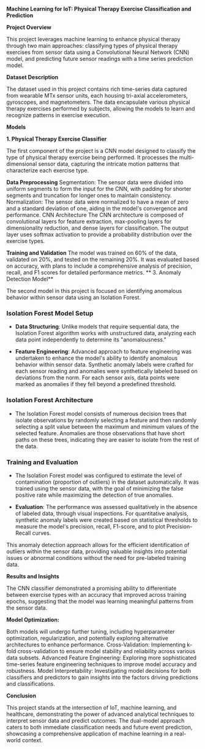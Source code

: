 **Machine Learning for IoT: Physical Therapy Exercise Classification and Prediction**

**Project Overview**

This project leverages machine learning to enhance physical therapy through two main approaches: classifying types of physical therapy exercises from sensor data using a Convolutional Neural Network (CNN) model, and predicting future sensor readings with a time series prediction model.

**Dataset Description**

The dataset used in this project contains rich time-series data captured from wearable MTx sensor units, each housing tri-axial accelerometers, gyroscopes, and magnetometers. The data encapsulate various physical therapy exercises performed by subjects, allowing the models to learn and recognize patterns in exercise execution.

**Models**

**1. Physical Therapy Exercise Classifier**

The first component of the project is a CNN model designed to classify the type of physical therapy exercise being performed. It processes the multi-dimensional sensor data, capturing the intricate motion patterns that characterize each exercise type.

**Data Preprocessing**
Segmentation: The sensor data were divided into uniform segments to form the input for the CNN, with padding for shorter segments and truncation for longer ones to maintain consistency.
Normalization: The sensor data were normalized to have a mean of zero and a standard deviation of one, aiding in the model's convergence and performance.
CNN Architecture
The CNN architecture is composed of convolutional layers for feature extraction, max-pooling layers for dimensionality reduction, and dense layers for classification. The output layer uses softmax activation to provide a probability distribution over the exercise types.

**Training and Validation**
The model was trained on 60% of the data, validated on 20%, and tested on the remaining 20%. It was evaluated based on accuracy, with plans to include a comprehensive analysis of precision, recall, and F1 scores for detailed performance metrics.
**
3. Anomaly Detection Model**

The second model in this project is focused on identifying anomalous behavior within sensor data using an Isolation Forest.

### Isolation Forest Model Setup

- **Data Structuring**: Unlike models that require sequential data, the Isolation Forest algorithm works with unstructured data, analyzing each data point independently to determine its "anomalousness."
  
- **Feature Engineering**: Advanced approach to feature engineering was undertaken to enhance the model's ability to identify anomalous behavior within sensor data. Synthetic anomaly labels were crafted for each sensor reading and anomalies were synthetically labeled based on deviations from the norm. For each sensor axis, data points were marked as anomalies if they fell beyond a predefined threshold.

### Isolation Forest Architecture

- The Isolation Forest model consists of numerous decision trees that isolate observations by randomly selecting a feature and then randomly selecting a split value between the maximum and minimum values of the selected feature. Anomalies are those observations that have short paths on these trees, indicating they are easier to isolate from the rest of the data.

### Training and Evaluation

- The Isolation Forest model was configured to estimate the level of contamination (proportion of outliers) in the dataset automatically. It was trained using the sensor data, with the goal of minimizing the false positive rate while maximizing the detection of true anomalies.
  
- **Evaluation**: The performance was assessed qualitatively in the absence of labeled data, through visual inspections. For quantitative analysis, synthetic anomaly labels were created based on statistical thresholds to measure the model's precision, recall, F1-score, and to plot Precision-Recall curves.

This anomaly detection approach allows for the efficient identification of outliers within the sensor data, providing valuable insights into potential issues or abnormal conditions without the need for pre-labeled training data.

**Results and Insights**

The CNN classifier demonstrated a promising ability to differentiate between exercise types with an accuracy that improved across training epochs, suggesting that the model was learning meaningful patterns from the sensor data.
 
**Model Optimization:** 

Both models will undergo further tuning, including hyperparameter optimization, regularization, and potentially exploring alternative architectures to enhance performance.
Cross-Validation: Implementing k-fold cross-validation to ensure model stability and reliability across various data subsets.
Advanced Feature Engineering: Exploring more sophisticated time-series feature engineering techniques to improve model accuracy and robustness.
Model Interpretability: Investigating model decisions for both classifiers and predictors to gain insights into the factors driving predictions and classifications.

**Conclusion**

This project stands at the intersection of IoT, machine learning, and healthcare, demonstrating the power of advanced analytical techniques to interpret sensor data and predict outcomes. The dual-model approach caters to both immediate classification needs and future event prediction, showcasing a comprehensive application of machine learning in a real-world context.


